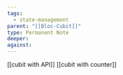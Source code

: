```yaml
---
tags:
  - state-management
parent: "[[Bloc-Cubit]]"
type: Permanent Note
deeper: 
against: 
---
```

[[cubit with API]]
[[cubit with counter]]
